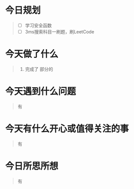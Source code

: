 # 今日规划

> - [ ] 学习安全函数
> - [ ] 3ms搜索科目一刷题，刷LeetCode

# 今天做了什么

> 1. 完成了 部分的

# 今天遇到什么问题

> 有

# 今天有什么开心或值得关注的事

> 有

# 今日所思所想

> 有
>
